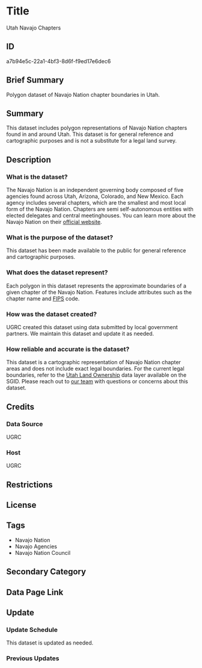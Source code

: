 # Title

Utah Navajo Chapters

## ID

a7b94e5c-22a1-4bf3-8d6f-f9ed17e6dec6

## Brief Summary

Polygon dataset of Navajo Nation chapter boundaries in Utah.

## Summary

This dataset includes polygon representations of Navajo Nation chapters found in and around Utah. This dataset is for general reference and cartographic purposes and is not a substitute for a legal land survey.

## Description

### What is the dataset?

The Navajo Nation is an independent governing body composed of five agencies found across Utah, Arizona, Colorado, and New Mexico. Each agency includes several chapters, which are the smallest and most local form of the Navajo Nation. Chapters are semi self-autonomous entities with elected delegates and central meetinghouses. You can learn more about the Navajo Nation on their [official website](https://www.navajo-nsn.gov/).

### What is the purpose of the dataset?

This dataset has been made available to the public for general reference and cartographic purposes.

### What does the dataset represent?

Each polygon in this dataset represents the approximate boundaries of a given chapter of the Navajo Nation. Features include attributes such as the chapter name and [FIPS](https://www.nist.gov/standardsgov/compliance-faqs-federal-information-processing-standards-fips#FIPS1) code.

<!--- The attribute table also has a field labelled "aitsce". Do we know what this refers to? I found some information indicating it might refer to a census metric, but I wasn't sure about it since the values in that field are both integers and text. --->

### How was the dataset created?

UGRC created this dataset using data submitted by local government partners. We maintain this dataset and update it as needed.

<!--- This was a guesstimate. Do we know how this dataset came to be? --->

### How reliable and accurate is the dataset?

This dataset is a cartographic representation of Navajo Nation chapter areas and does not include exact legal boundaries. For the current legal boundaries, refer to the [Utah Land Ownership](https://gis.utah.gov/products/sgid/cadastre/land-ownership/) data layer available on the SGID. Please reach out to [our team](https://gis.utah.gov/contact/) with questions or concerns about this dataset.

## Credits

### Data Source

UGRC

### Host

UGRC

## Restrictions

## License

## Tags

- Navajo Nation
- Navajo Agencies
- Navajo Nation Council

## Secondary Category

## Data Page Link

## Update

### Update Schedule

This dataset is updated as needed.

### Previous Updates
